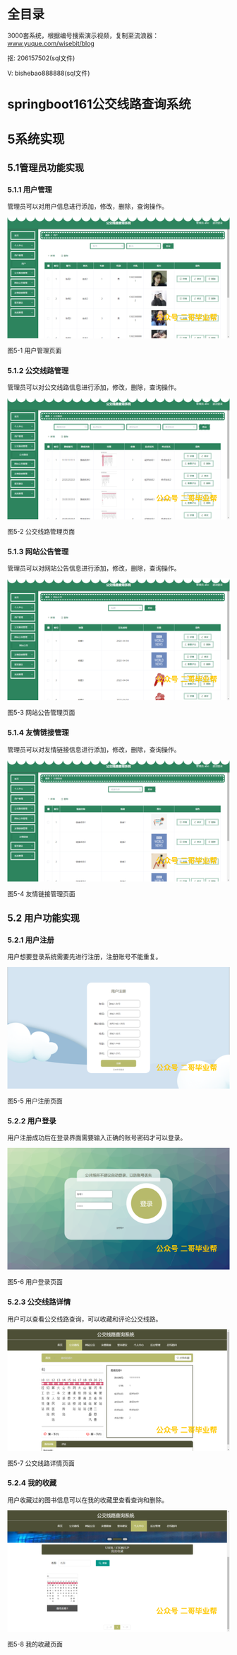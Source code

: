 # 全目录

3000套系统，根据编号搜索演示视频，复制至流浪器：www.yuque.com/wisebit/blog


<p>抠: 206157502(sql文件)</p>
<p>V: bishebao888888(sql文件)</p>


# springboot161公交线路查询系统
# 5系统实现
## 5.1管理员功能实现
### 5.1.1 用户管理
管理员可以对用户信息进行添加，修改，删除，查询操作。

![](/md/blog.009.png)

图5-1 用户管理页面
### 5.1.2 公交线路管理
管理员可以对公交线路信息进行添加，修改，删除，查询操作。

![](/md/blog.010.png)

图5-2 公交线路管理页面
### 5.1.3 网站公告管理
管理员可以对网站公告信息进行添加，修改，删除，查询操作。

![](/md/blog.011.png)

图5-3 网站公告管理页面
### 5.1.4 友情链接管理
管理员可以对友情链接信息进行添加，修改，删除，查询操作。

![](/md/blog.012.png)

图5-4 友情链接管理页面
## 5.2 用户功能实现
### 5.2.1 用户注册
用户想要登录系统需要先进行注册，注册账号不能重复。

![](/md/blog.013.png)

图5-5 用户注册页面
### 5.2.2 用户登录
用户注册成功后在登录界面需要输入正确的账号密码才可以登录。

![](/md/blog.014.png)

图5-6 用户登录页面
### 5.2.3 公交线路详情
用户可以查看公交线路查询，可以收藏和评论公交线路。

![](/md/blog.015.png)

图5-7 公交线路详情页面
### 5.2.4 我的收藏
用户收藏过的图书信息可以在我的收藏里查看查询和删除。

![](/md/blog.016.png)

图5-8 我的收藏页面















